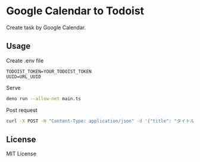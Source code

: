 # Google Calendar to Todoist

Create task by Google Calendar.

## Usage

Create .env file

```.env
TODOIST_TOKEN=YOUR_TODOIST_TOKEN
UUID=URL_UUID
```

Serve

```bash
deno run --allow-net main.ts
```

Post request

```bash
curl -X POST -H "Content-Type: application/json" -d '{"title": "タイトル", "starts": "July 24, 2023 at 09:00AM", "ends": "July 24, 2023 at 01:00PM"}'  http://localhost:8000/UUID
```

## License

MIT License
